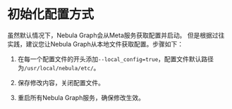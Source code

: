# 初始化配置方式

虽然默认情况下，Nebula Graph会从Meta服务获取配置并启动。 但是根据过往实践，建议您让Nebula Graph从本地文件获取配置。步骤如下：

1. 在每一个配置文件的开头添加`--local_config=true`，配置文件默认路径为`/usr/local/nebula/etc/`。

2. 保存修改内容，关闭配置文件。

3. 重启所有Nebula Graph服务，确保修改生效。
